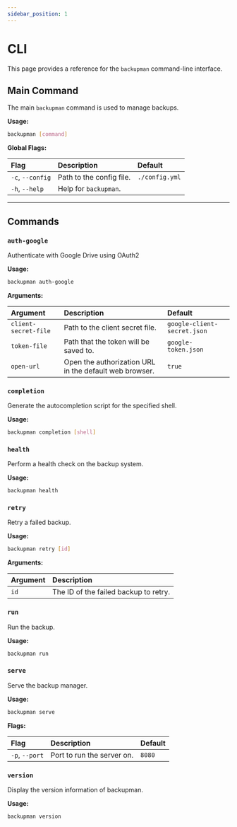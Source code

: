 ```yaml
---
sidebar_position: 1
---
```


# CLI 

This page provides a reference for the `backupman` command-line interface.

## Main Command

The main `backupman` command is used to manage backups.

**Usage:**

```bash
backupman [command]
```

**Global Flags:**

| Flag | Description | Default |
| :--- | :--- | :--- |
| `-c`, `--config` | Path to the config file. | `./config.yml` |
| `-h`, `--help` | Help for `backupman`. | |

---

## Commands

### `auth-google`

Authenticate with Google Drive using OAuth2

**Usage:**

```bash
backupman auth-google
```

**Arguments:**

| Argument | Description | Default |
| :--- | :--- | :--- |
| `client-secret-file` | Path to the client secret file. | `google-client-secret.json` |
| `token-file` | Path that the token will be saved to. | `google-token.json` |
| `open-url` | Open the authorization URL in the default web browser. | `true` |

### `completion`

Generate the autocompletion script for the specified shell.

**Usage:**

```bash
backupman completion [shell]
```

### `health`

Perform a health check on the backup system.

**Usage:**

```bash
backupman health
```

### `retry`

Retry a failed backup.

**Usage:**

```bash
backupman retry [id]
```

**Arguments:**

| Argument | Description |
| :--- | :--- |
| `id` | The ID of the failed backup to retry. |

### `run`

Run the backup.

**Usage:**

```bash
backupman run
```

### `serve`

Serve the backup manager.

**Usage:**

```bash
backupman serve
```

**Flags:**

| Flag | Description | Default |
| :--- | :--- | :--- |
| `-p`, `--port` | Port to run the server on. | `8080` |

### `version`

Display the version information of backupman.

**Usage:**

```bash
backupman version
```
